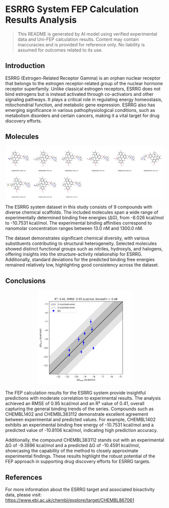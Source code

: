 # ESRRG System FEP Calculation Results Analysis

> This README is generated by AI model using verified experimental data and Uni-FEP calculation results. Content may contain inaccuracies and is provided for reference only. No liability is assumed for outcomes related to its use.

## Introduction

ESRRG (Estrogen-Related Receptor Gamma) is an orphan nuclear receptor that belongs to the estrogen receptor-related group of the nuclear hormone receptor superfamily. Unlike classical estrogen receptors, ESRRG does not bind estrogens but is instead activated through co-activators and other signaling pathways. It plays a critical role in regulating energy homeostasis, mitochondrial function, and metabolic gene expression. ESRRG also has emerging significance in various pathophysiological conditions, such as metabolism disorders and certain cancers, making it a vital target for drug discovery efforts.

## Molecules

![Molecular structures of representative compounds](mol_grid.png)  

The ESRRG system dataset in this study consists of 9 compounds with diverse chemical scaffolds. The included molecules span a wide range of experimentally determined binding free energies (ΔG), from -8.026 kcal/mol to -10.7531 kcal/mol. The experimental binding affinities correspond to nanomolar concentration ranges between 13.0 nM and 1300.0 nM. 

The dataset demonstrates significant chemical diversity, with various substituents contributing to structural heterogeneity. Selected molecules showed distinct functional groups such as nitriles, hydroxyls, and halogens, offering insights into the structure-activity relationship for ESRRG. Additionally, standard deviations for the predicted binding free energies remained relatively low, highlighting good consistency across the dataset.

## Conclusions

<p align="center"><img src="result_dG.png" width="300"></p>

The FEP calculation results for the ESRRG system provide insightful predictions with moderate correlation to experimental results. The analysis achieved an RMSE of 0.95 kcal/mol and an R² value of 0.41, overall capturing the general binding trends of the series. Compounds such as CHEMBL1402 and CHEMBL383112 demonstrate excellent agreement between experimental and predicted values. For example, CHEMBL1402 exhibits an experimental binding free energy of -10.7531 kcal/mol and a predicted value of -10.8106 kcal/mol, indicating high prediction accuracy.

Additionally, the compound CHEMBL383112 stands out with an experimental ΔG of -9.3896 kcal/mol and a predicted ΔG of -10.4591 kcal/mol, showcasing the capability of the method to closely approximate experimental findings. These results highlight the robust potential of the FEP approach in supporting drug discovery efforts for ESRRG targets.

## References

For more information about the ESRRG target and associated bioactivity data, please visit:
https://www.ebi.ac.uk/chembl/explore/target/CHEMBL867061